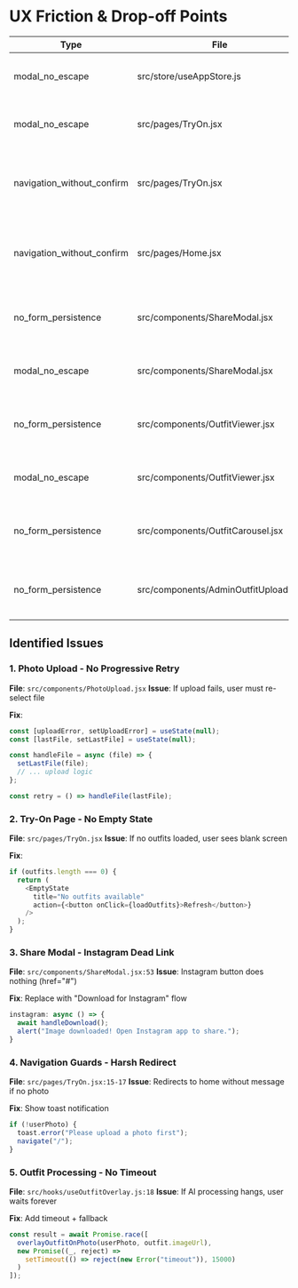# UX Friction & Drop-off Points

| Type | File | Severity | Impact | Fix |
|------|------|----------|--------|-----|
| modal_no_escape | src/store/useAppStore.js | low | User may feel trapped in modal | Add Escape key handler and backdrop click to close |
| modal_no_escape | src/pages/TryOn.jsx | low | User may feel trapped in modal | Add Escape key handler and backdrop click to close |
| navigation_without_confirm | src/pages/TryOn.jsx | low | User may lose work by accidentally navigating away | Add useEffect with window.onbeforeunload when dirty |
| navigation_without_confirm | src/pages/Home.jsx | low | User may lose work by accidentally navigating away | Add useEffect with window.onbeforeunload when dirty |
| no_form_persistence | src/components/ShareModal.jsx | medium | User loses form data on accidental navigation | Add localStorage.setItem() on form field changes |
| modal_no_escape | src/components/ShareModal.jsx | low | User may feel trapped in modal | Add Escape key handler and backdrop click to close |
| no_form_persistence | src/components/OutfitViewer.jsx | medium | User loses form data on accidental navigation | Add localStorage.setItem() on form field changes |
| modal_no_escape | src/components/OutfitViewer.jsx | low | User may feel trapped in modal | Add Escape key handler and backdrop click to close |
| no_form_persistence | src/components/OutfitCarousel.jsx | medium | User loses form data on accidental navigation | Add localStorage.setItem() on form field changes |
| no_form_persistence | src/components/AdminOutfitUpload.jsx | medium | User loses form data on accidental navigation | Add localStorage.setItem() on form field changes |

## Identified Issues

### 1. Photo Upload - No Progressive Retry
**File**: `src/components/PhotoUpload.jsx`
**Issue**: If upload fails, user must re-select file

**Fix**:
```javascript
const [uploadError, setUploadError] = useState(null);
const [lastFile, setLastFile] = useState(null);

const handleFile = async (file) => {
  setLastFile(file);
  // ... upload logic
};

const retry = () => handleFile(lastFile);
```

### 2. Try-On Page - No Empty State
**File**: `src/pages/TryOn.jsx`
**Issue**: If no outfits loaded, user sees blank screen

**Fix**:
```javascript
if (outfits.length === 0) {
  return (
    <EmptyState 
      title="No outfits available"
      action={<button onClick={loadOutfits}>Refresh</button>}
    />
  );
}
```

### 3. Share Modal - Instagram Dead Link
**File**: `src/components/ShareModal.jsx:53`
**Issue**: Instagram button does nothing (href="#")

**Fix**: Replace with "Download for Instagram" flow
```javascript
instagram: async () => {
  await handleDownload();
  alert("Image downloaded! Open Instagram app to share.");
}
```

### 4. Navigation Guards - Harsh Redirect
**File**: `src/pages/TryOn.jsx:15-17`
**Issue**: Redirects to home without message if no photo

**Fix**: Show toast notification
```javascript
if (!userPhoto) {
  toast.error("Please upload a photo first");
  navigate("/");
}
```

### 5. Outfit Processing - No Timeout
**File**: `src/hooks/useOutfitOverlay.js:18`
**Issue**: If AI processing hangs, user waits forever

**Fix**: Add timeout + fallback
```javascript
const result = await Promise.race([
  overlayOutfitOnPhoto(userPhoto, outfit.imageUrl),
  new Promise((_, reject) => 
    setTimeout(() => reject(new Error("timeout")), 15000)
  )
]);
```

